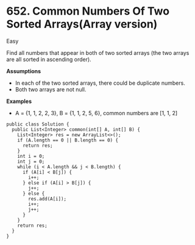 # 652. Common Numbers Of Two Sorted Arrays\(Array version\)

Easy

Find all numbers that appear in both of two sorted arrays \(the two arrays are all sorted in ascending order\).

**Assumptions**

* In each of the two sorted arrays, there could be duplicate numbers.
* Both two arrays are not null.

**Examples**

* A = {1, 1, 2, 2, 3}, B = {1, 1, 2, 5, 6}, common numbers are \[1, 1, 2\]

```text
public class Solution {
  public List<Integer> common(int[] A, int[] B) {
    List<Integer> res = new ArrayList<>();
    if (A.length == 0 || B.length == 0) {
      return res;
    }
    int i = 0;
    int j = 0;
    while (i < A.length && j < B.length) {
      if (A[i] < B[j]) {
        i++;
      } else if (A[i] > B[j]) {
        j++;
      } else {
        res.add(A[i]);
        i++;
        j++;
      }
    }
    return res;
  }
}

```

